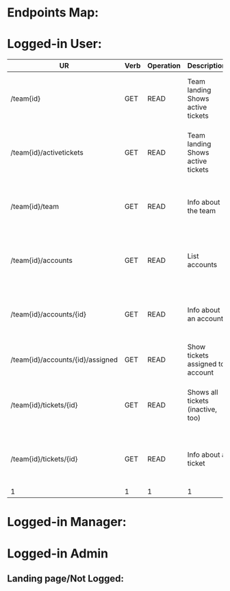 # Endpoints Map:

# Logged-in User:

| UR | Verb | Operation | Description | Success | Failure
| --- | --- | --- | --- | --- | --- |
| /team{id} | GET | READ | Team landing<br> Shows active tickets | 200 OK | 400 Bad Request<br>404 Not Found |
| /team{id}/activetickets | GET | READ | Team landing<br> Shows active tickets | 200 OK | 400 Bad Request<br>404 Not Found |
| /team{id}/team | GET | READ | Info about the team | 200 OK | 400 Bad Request<br>404 Not Found |
| /team{id}/accounts | GET | READ | List accounts | 200 OK | 400 Bad Request<br>404 Not Found |
| /team{id}/accounts/{id} | GET | READ | Info about an account | 200 OK | 400 Bad Request<br>404 Not Found |
| /team{id}/accounts/{id}/assigned | GET | READ | Show tickets assigned to account | 200 OK |  |
| /team{id}/tickets/{id} |GET | READ | Shows all tickets (inactive, too) | 200 OK | 400 Bad Request<br>404 Not Found |
| /team{id}/tickets/{id} |GET | READ | Info about a ticket | 200 OK | 400 Bad Request<br>404 Not Found |
| 1 | 1 | 1 | 1 | 1 | 1 |


# Logged-in Manager:

# Logged-in Admin

## Landing page/Not Logged: